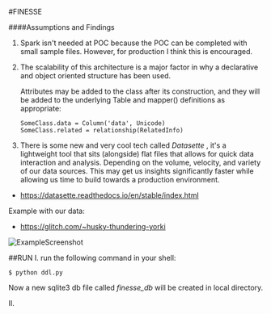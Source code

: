 #FINESSE

####Assumptions and Findings
1. Spark isn't needed at POC because the POC can be completed
with small sample files. However, for production I think this is 
encouraged. 

2. The scalability of this architecture is a major factor in why 
    a declarative and object oriented structure has been used. 
    
    Attributes may be added to the class after its construction, and they will be added to the underlying Table and mapper() definitions as appropriate:
    ```
    SomeClass.data = Column('data', Unicode)
    SomeClass.related = relationship(RelatedInfo)
   ```

3. There is some new and very cool tech called *_Datasette_* , it's a lightweight
tool that sits (alongside) flat files that allows for quick data 
interaction and analysis. Depending on the volume, velocity, and variety
of our data sources. This may get us insights significantly faster 
while allowing us time to build towards a production environment. 

- https://datasette.readthedocs.io/en/stable/index.html

Example with our data:

- https://glitch.com/~husky-thundering-yorki

![ExampleScreenshot](img/screenshot.png)




##RUN
I. run the following command in your shell:

`$ python ddl.py`

Now a new sqlite3 db file called *finesse_db* will be created in local 
directory.

II.


